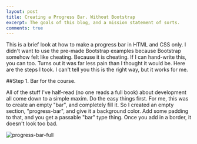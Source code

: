 ```yaml
---
layout: post
title: Creating a Progress Bar. Without Bootstrap
excerpt: The goals of this blog, and a mission statement of sorts.
comments: true
---
```


This is a brief look at how to make a progress bar in HTML and CSS only. I didn't want to use the pre-made Bootstrap examples because Bootstrap somehow felt like cheating. Because it is cheating. If I can hand-write this, you can too. Turns out it was far less pain than I thought it would be. Here are the steps I took. I can't tell you this is the right way, but it works for me.

##Step 1. Bar for the course.

All of the stuff I've half-read (no one reads a full book) about development all come down to a simple maxim. Do the easy things first. For me, this was to create an empty "bar", and completely fill it.
So I created an empty section, "progress-bar", and give it a background color. Add some padding to that, and you get a passable "bar" type thing. Once you add in a border, it doesn't look too bad.

![progress-bar-full](/images/404.jpg)
